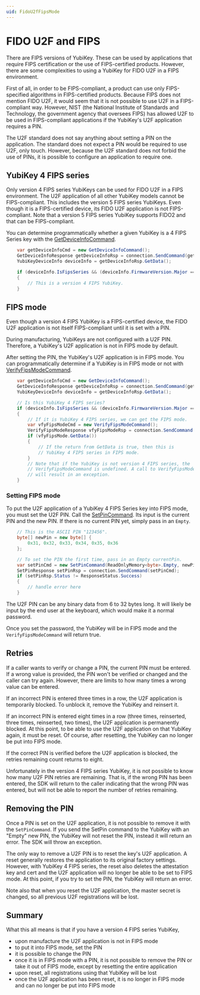 ```yaml
---
uid: FidoU2fFipsMode
---
```


<!-- Copyright 2021 Yubico AB

Licensed under the Apache License, Version 2.0 (the "License");
you may not use this file except in compliance with the License.
You may obtain a copy of the License at

    http://www.apache.org/licenses/LICENSE-2.0

Unless required by applicable law or agreed to in writing, software
distributed under the License is distributed on an "AS IS" BASIS,
WITHOUT WARRANTIES OR CONDITIONS OF ANY KIND, either express or implied.
See the License for the specific language governing permissions and
limitations under the License. -->

# FIDO U2F and FIPS

There are FIPS versions of YubiKey. These can be used by applications that require FIPS
certification or the use of FIPS-certified products. However, there are some complexities
to using a YubiKey for FIDO U2F in a FIPS environment.

First of all, in order to be FIPS-compliant, a product can use only FIPS-specified
algorithms in FIPS-certified products. Because FIPS does not mention FIDO U2F, it would
seem that it is not possible to use U2F in a FIPS-compliant way. However, NIST (the
National Institute of Standards and Technology, the government agency that oversees FIPS)
has allowed U2F to be used in FIPS-compliant applications if the YubiKey's U2F application
requires a PIN.

The U2F standard does not say anything about setting a PIN on the application. The
standard does not expect a PIN would be required to use U2F, only touch. However, because
the U2F standard does not forbid the use of PINs, it is possible to configure an
application to require one.

## YubiKey 4 FIPS series

Only version 4 FIPS series YubiKeys can be used for FIDO U2F in a FIPS environment. The
U2F application of all other YubiKey models cannot be FIPS-compliant. This includes the
version 5 FIPS series YubiKeys. Even though it is a FIPS-certified device, its FIDO U2F
application is not FIPS-compliant. Note that a version 5 FIPS series YubiKey supports
FIDO2 and that can be FIPS-compliant.

You can determine programmatically whether a given YubiKey is a 4 FIPS Series key with the
[GetDeviceInfoCommand](u2f-commands.md#get-device-info).

```c#
    var getDeviceInfoCmd = new GetDeviceInfoCommand();
    GetDeviceInfoResponse getDeviceInfoRsp = connection.SendCommand(getDeviceInfoCmd);
    YubiKeyDeviceInfo deviceInfo = getDeviceInfoRsp.GetData();

    if (deviceInfo.IsFipsSeries && (deviceInfo.FirmwareVersion.Major == 4))
    {
        // This is a version 4 FIPS YubiKey.
    }
```

## FIPS mode

Even though a version 4 FIPS YubiKey is a FIPS-certified device, the FIDO U2F application
is not itself FIPS-compliant until it is set with a PIN.

During manufacturing, YubiKeys are not configured with a U2F PIN. Therefore, a YubiKey's
U2F application is not in FIPS mode by default.

After setting the PIN, the YubiKey's U2F application is in FIPS mode. You can
programmatically determine if a YubiKey is in FIPS mode or not with
[VerifyFipsModeCommand](u2f-commands.md#verify-fips-mode).

```c#
    var getDeviceInfoCmd = new GetDeviceInfoCommand();
    GetDeviceInfoResponse getDeviceInfoRsp = connection.SendCommand(getDeviceInfoCmd);
    YubiKeyDeviceInfo deviceInfo = getDeviceInfoRsp.GetData();

    // Is this YubiKey 4 FIPS series? 
    if (deviceInfo.IsFipsSeries && (deviceInfo.FirmwareVersion.Major == 4))
    {
        // If it is YubiKey 4 FIPS series, we can get the FIPS mode.
        var vfyFipsModeCmd = new VerifyFipsModeCommand();
        VerifyFipsModeResponse vfyFipsModeRsp = connection.SendCommand(vfyFipsModeCmd);
        if (vfyFipsMode.GetData())
        {
            // If the return from GetData is true, then this is
            // YubiKey 4 FIPS series in FIPS mode.
        }
        // Note that if the YubiKey is not version 4 FIPS series, the
        // VerifyFipsModeCommand is undefined. A call to VerifyFipsModeResponse.GetData
        // will result in an exception. 
    }
```

### Setting FIPS mode

To put the U2F application of a YubiKey 4 FIPS Series key into FIPS mode, you must set the
U2F PIN. Call the [SetPinCommand](u2f-commands.md#set-pin). Its input is the current PIN
and the new PIN. If there is no current PIN yet, simply pass in an `Empty`.

```c#
    // This is the ASCII PIN "123456".
    byte[] newPin = new byte[] {
        0x31, 0x32, 0x33, 0x34, 0x35, 0x36
    };

    // To set the PIN the first time, pass in an Empty currentPin.
    var setPinCmd = new SetPinCommand(ReadOnlyMemory<byte>.Empty, newPin);
    SetPinResponse setPinRsp = connection.SendCommand(setPinCmd);
    if (setPinRsp.Status != ResponseStatus.Success)
    {
        // handle error here
    }
```

The U2F PIN can be any binary data from 6 to 32 bytes long. It will likely be input by the
end user at the keyboard, which would make it a normal password.

Once you set the password, the YubiKey will be in FIPS mode and the
`VerifyFipsModeCommand` will return true.

## Retries

If a caller wants to verify or change a PIN, the current PIN must be entered. If a wrong
value is provided, the PIN won't be verified or changed and the caller can try again.
However, there are limits to how many times a wrong value can be entered.

If an incorrect PIN is entered three times in a row, the U2F application is temporarily
blocked. To unblock it, remove the YubiKey and reinsert it.

If an incorrect PIN is entered eight times in a row (three times, reinserted, three times,
reinserted, two times), the U2F application is permanently blocked. At this point, to be
able to use the U2F application on that YubiKey again, it must be reset. Of course, after
resetting, the YubiKey can no longer be put into FIPS mode.

If the correct PIN is verified before the U2F application is blocked, the retries
remaining count returns to eight.

Unfortunately in the version 4 FIPS series YubiKey, it is not possible to know how many
U2F PIN retries are remaining. That is, if the wrong PIN has been entered, the SDK will
return to the caller indicating that the wrong PIN was entered, but will not be able to
report the number of retries remaining.

## Removing the PIN

Once a PIN is set on the U2F application, it is not possible to remove it with the
`SetPinCommand`. If you send the SetPin command to the YubiKey with an "Empty" new PIN,
the YubiKey will not reset the PIN, instead it will return an error. The SDK will throw an
exception.

The only way to remove a U2F PIN is to reset the key's U2F application. A reset generally
restores the application to its original factory settings. However, with YubiKey 4 FIPS
series, the reset also deletes the attestation key and cert and the U2F application will
no longer be able to be set to FIPS mode. At this point, if you try to set the PIN, the
YubiKey will return an error.

Note also that when you reset the U2F application, the master secret is changed, so all
previous U2F registrations will be lost.

## Summary

What this all means is that if you have a version 4 FIPS series YubiKey,

* upon manufacture the U2F application is not in FIPS mode
* to put it into FIPS mode, set the PIN
* it is possible to change the PIN
* once it is in FIPS mode with a PIN, it is not possible to remove the PIN or take it out
of FIPS mode, except by resetting the entire application
* upon reset, all registrations using that YubiKey will be lost
* once the U2F application has been reset, it is no longer in FIPS mode and can no longer
be put into FIPS mode
